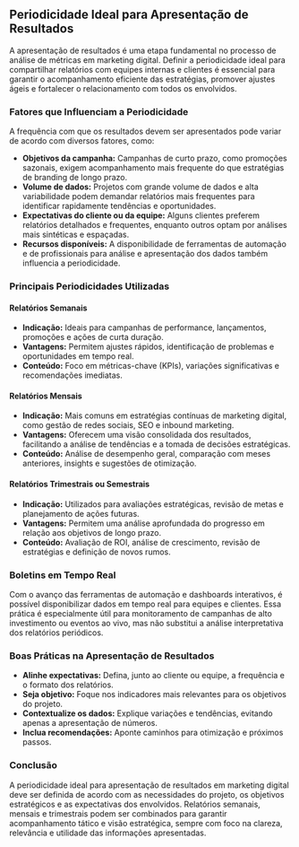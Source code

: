 
## Periodicidade Ideal para Apresentação de Resultados

A apresentação de resultados é uma etapa fundamental no processo de análise de métricas em marketing digital. Definir a periodicidade ideal para compartilhar relatórios com equipes internas e clientes é essencial para garantir o acompanhamento eficiente das estratégias, promover ajustes ágeis e fortalecer o relacionamento com todos os envolvidos.

### Fatores que Influenciam a Periodicidade

A frequência com que os resultados devem ser apresentados pode variar de acordo com diversos fatores, como:

- **Objetivos da campanha:** Campanhas de curto prazo, como promoções sazonais, exigem acompanhamento mais frequente do que estratégias de branding de longo prazo.
- **Volume de dados:** Projetos com grande volume de dados e alta variabilidade podem demandar relatórios mais frequentes para identificar rapidamente tendências e oportunidades.
- **Expectativas do cliente ou da equipe:** Alguns clientes preferem relatórios detalhados e frequentes, enquanto outros optam por análises mais sintéticas e espaçadas.
- **Recursos disponíveis:** A disponibilidade de ferramentas de automação e de profissionais para análise e apresentação dos dados também influencia a periodicidade.

### Principais Periodicidades Utilizadas

#### Relatórios Semanais

- **Indicação:** Ideais para campanhas de performance, lançamentos, promoções e ações de curta duração.
- **Vantagens:** Permitem ajustes rápidos, identificação de problemas e oportunidades em tempo real.
- **Conteúdo:** Foco em métricas-chave (KPIs), variações significativas e recomendações imediatas.

#### Relatórios Mensais

- **Indicação:** Mais comuns em estratégias contínuas de marketing digital, como gestão de redes sociais, SEO e inbound marketing.
- **Vantagens:** Oferecem uma visão consolidada dos resultados, facilitando a análise de tendências e a tomada de decisões estratégicas.
- **Conteúdo:** Análise de desempenho geral, comparação com meses anteriores, insights e sugestões de otimização.

#### Relatórios Trimestrais ou Semestrais

- **Indicação:** Utilizados para avaliações estratégicas, revisão de metas e planejamento de ações futuras.
- **Vantagens:** Permitem uma análise aprofundada do progresso em relação aos objetivos de longo prazo.
- **Conteúdo:** Avaliação de ROI, análise de crescimento, revisão de estratégias e definição de novos rumos.

### Boletins em Tempo Real

Com o avanço das ferramentas de automação e dashboards interativos, é possível disponibilizar dados em tempo real para equipes e clientes. Essa prática é especialmente útil para monitoramento de campanhas de alto investimento ou eventos ao vivo, mas não substitui a análise interpretativa dos relatórios periódicos.

### Boas Práticas na Apresentação de Resultados

- **Alinhe expectativas:** Defina, junto ao cliente ou equipe, a frequência e o formato dos relatórios.
- **Seja objetivo:** Foque nos indicadores mais relevantes para os objetivos do projeto.
- **Contextualize os dados:** Explique variações e tendências, evitando apenas a apresentação de números.
- **Inclua recomendações:** Aponte caminhos para otimização e próximos passos.

### Conclusão

A periodicidade ideal para apresentação de resultados em marketing digital deve ser definida de acordo com as necessidades do projeto, os objetivos estratégicos e as expectativas dos envolvidos. Relatórios semanais, mensais e trimestrais podem ser combinados para garantir acompanhamento tático e visão estratégica, sempre com foco na clareza, relevância e utilidade das informações apresentadas.

```
